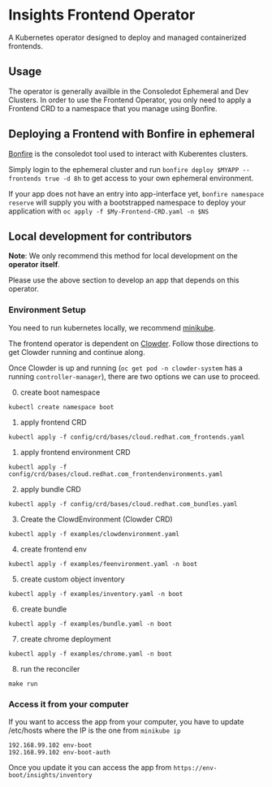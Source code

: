 # Insights Frontend Operator

A Kubernetes operator designed to deploy and managed containerized frontends.

## Usage

The operator is generally availble in the Consoledot Ephemeral and Dev Clusters. In order to use the Frontend Operator, 
you only need to apply a Frontend CRD to a namespace that you manage using Bonfire. 

## Deploying a Frontend with Bonfire in ephemeral

[Bonfire](https://github.com/RedHatInsights/bonfire#bonfire-) is the consoledot tool used to interact with Kuberentes clusters.

Simply login to the ephemeral cluster and run `bonfire deploy $MYAPP --frontends true -d 8h` to get access to your own ephemeral environment. 

If your app does not have an entry into app-interface yet, `bonfire namespace reserve` will supply you with a bootstrapped
namespace to deploy your application with `oc apply -f $My-Frontend-CRD.yaml -n $NS`

## Local development for contributors

**Note**: We only recommend this method for local development on the **operator** **itself**.

Please use the above section to develop an app that depends on this operator.  

### Environment Setup

You need to run kubernetes locally, we recommend [minikube](https://minikube.sigs.k8s.io/docs/).

The frontend operator is dependent on [Clowder](https://github.com/RedHatInsights/clowder#getting-clowder). 
Follow those directions to get Clowder running and continue along.  

Once Clowder is up and running (`oc get pod -n clowder-system` has a running `controller-manager`), there are two
options we can use to proceed. 

0. create boot namespace

```
kubectl create namespace boot
```

1. apply frontend CRD

```
kubectl apply -f config/crd/bases/cloud.redhat.com_frontends.yaml
```

1. apply frontend environment CRD

```
kubectl apply -f config/crd/bases/cloud.redhat.com_frontendenvironments.yaml
```

2. apply bundle CRD

```
kubectl apply -f config/crd/bases/cloud.redhat.com_bundles.yaml
```

3. Create the ClowdEnvironment (Clowder CRD)

```
kubectl apply -f examples/clowdenvironment.yaml
```

4. create frontend env

```
kubectl apply -f examples/feenvironment.yaml -n boot
```

5. create custom object inventory

```
kubectl apply -f examples/inventory.yaml -n boot
```

6. create bundle

```
kubectl apply -f examples/bundle.yaml -n boot
```

7. create chrome deployment

```
kubectl apply -f examples/chrome.yaml -n boot
```

8. run the reconciler

```
make run
```

### Access it from your computer

If you want to access the app from your computer, you have to update /etc/hosts where the IP is the one from `minikube ip`

```
192.168.99.102 env-boot
192.168.99.102 env-boot-auth
```

Once you update it you can access the app from `https://env-boot/insights/inventory`
